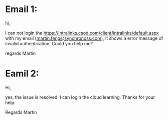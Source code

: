 # Email 1:
hi,

I can not login the https://intralinks.csod.com/client/intralinks/default.aspx with my email (martin.feng@synchronoss.com), it shows a error message of invalid authentication. Could you help me?
 
regards
Martin

# Eamil 2:
Hi,

yes, the issue is resolved. I can login the cloud learning.  Thanks for your help. 

Regards
Martin
